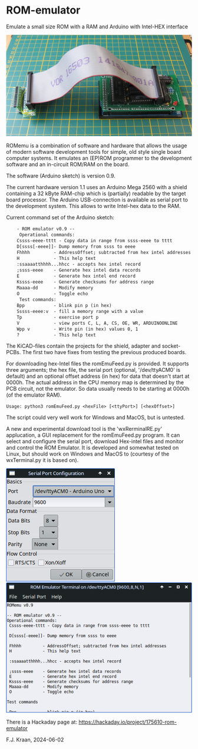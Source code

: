 # ROM-emulator
Emulate a small size ROM with a RAM and Arduino with Intel-HEX interface

![Arduino Mega 2560 with ROMemu 1.1 shield, cable and adaper/pod](romemuv1.1set.jpg)

ROMemu is a combination of software and hardware that allows the usage of modern software development tools for simple, old style single board computer systems. It emulates an (EP)ROM programmer to the development software and an in-circuit ROM/RAM on the board.

The software (Arduino sketch) is version 0.9.

The current hardware version 1.1 uses an Arduino Mega 2560 with a shield containing a 32 kByte RAM-chip which is (partially) readable by the target board processor. The Arduino USB-connection is available as serial port to the development system. This allows to write Intel-hex data to the RAM.

Current command set of the Arduino sketch:

		- ROM emulator v0.9 --
		 Operational commands:
		Cssss-eeee-tttt - Copy data in range from ssss-eeee to tttt
		D[ssss[-eeee]]- Dump memory from ssss to eeee
		Fhhhh         - AddressOffset; subtracted from hex intel addresses
		H             - This help text
		:ssaaaatthhhh...hhcc - accepts hex intel record
		;ssss-eeee    - Generate hex intel data records
		E             - Generate hex intel end record
		Kssss-eeee    - Generate checksums for address range
		Maaaa-dd      - Modify memory
		O             - Toggle echo
		 Test commands:
		Bpp           - blink pin p (in hex)
		Sssss-eeee:v  - fill a memory range with a value
		Tp            - exercise port p
		V             - view ports C, L, A, CS, OE, WR, ARDUINOONLINE
		Wpp v         - Write pin (in hex) values 0, 1
		?             - This help text


The KiCAD-files contain the projects for the shield, adapter and socket-PCBs. The first two have fixes from testing the previous produced boards.  

For downloading hex-Intel files the romEmuFeed.py is provided. It supports three arguments; the hex file, the serial port (optional, '/dev/ttyACM0' is default) and an optional offset address (in hex) for data that doesn't start at 0000h. The actual address in the CPU memory map is determined by the PCB circuit, not the emulator. So data usually needs to be starting at 0000h (of the emulator RAM).

    Usage: python3 romEmuFeed.py <hexFile> [<ttyPort>] [<hexOffset>]
    
The script could very well work for Windows and MacOS, but is untested.

A new and experimental download tool is the 'wxRerminalRE.py' applucation, a GUI replacement for the 
romEmuFeed.py program. It can select and configure the serial port, download Hex-intel files and 
monitor and control the ROM Emulator. It is developed and somewhat tested on Linux, but should work
on Windows and MacOS to (courtesy of the wxTerminal.py it is based on).

![Serial port configuration window](serialPortConfig.png) ![Terminal window](terminalWindow.png)

There is a Hackaday page at: https://hackaday.io/project/175610-rom-emulator

F.J. Kraan, 2024-06-02

